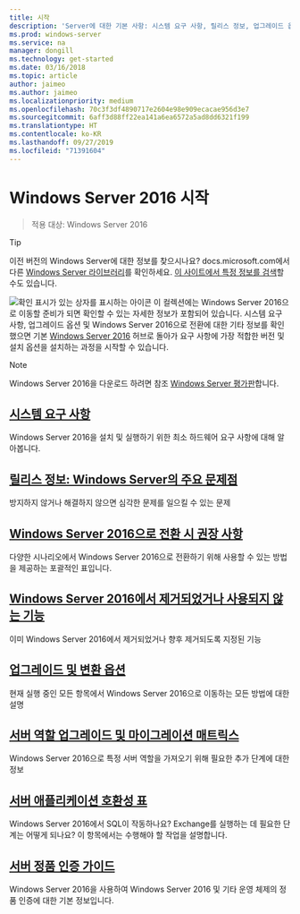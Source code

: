 ```yaml
---
title: 시작
description: 'Server에 대한 기본 사항: 시스템 요구 사항, 릴리스 정보, 업그레이드 옵션'
ms.prod: windows-server
ms.service: na
manager: dongill
ms.technology: get-started
ms.date: 03/16/2018
ms.topic: article
author: jaimeo
ms.author: jaimeo
ms.localizationpriority: medium
ms.openlocfilehash: 70c3f3df4890717e2604e98e909ecacae956d3e7
ms.sourcegitcommit: 6aff3d88ff22ea141a6ea6572a5ad8dd6321f199
ms.translationtype: HT
ms.contentlocale: ko-KR
ms.lasthandoff: 09/27/2019
ms.locfileid: "71391604"
---
```

# <a name="get-started-with-windows-server-2016"></a>Windows Server 2016 시작

>적용 대상: Windows Server 2016

> [!TIP]
> 이전 버전의 Windows Server에 대한 정보를 찾으시나요? docs.microsoft.com에서 다른 [Windows Server 라이브러리](/previous-versions/windows/)를 확인하세요. [이 사이트에서 특정 정보를 검색](https://docs.microsoft.com/search/index?search=Windows+Server&dataSource=previousVersions)할 수도 있습니다.

![확인 표시가 있는 상자를 표시하는 아이콘](../media/landing-icons/getstarted.png) 이 컬렉션에는 Windows Server 2016으로 이동할 준비가 되면 확인할 수 있는 자세한 정보가 포함되어 있습니다. 시스템 요구 사항, 업그레이드 옵션 및 Windows Server 2016으로 전환에 대한 기타 정보를 확인했으면 기본 [Windows Server 2016](Windows-Server-2016.md) 허브로 돌아가 요구 사항에 가장 적합한 버전 및 설치 옵션을 설치하는 과정을 시작할 수 있습니다. 

> [!Note]
> Windows Server 2016을 다운로드 하려면 참조 [Windows Server 평가판](https://www.microsoft.com/evalcenter/evaluate-windows-server-2016)합니다.


## <a name="system-requirementssystem-requirementsmd"></a>[시스템 요구 사항](system-requirements.md)
Windows Server 2016을 설치 및 실행하기 위한 최소 하드웨어 요구 사항에 대해 알아봅니다.

## <a name="release-notes-important-issues-in-windows-serverwindows-server-2016-ga-release-notesmd"></a>[릴리스 정보: Windows Server의 주요 문제점](Windows-Server-2016-GA-Release-Notes.md)
방지하지 않거나 해결하지 않으면 심각한 문제를 일으킬 수 있는 문제

## <a name="recommendations-for-moving-to-windows-server-2016recommendations-moving-to-server2016md"></a>[Windows Server 2016으로 전환 시 권장 사항](Recommendations-moving-to-Server2016.md)
다양한 시나리오에서 Windows Server 2016으로 전환하기 위해 사용할 수 있는 방법을 제공하는 포괄적인 표입니다.

## <a name="features-removed-or-deprecated-in--windows-server-2016deprecated-featuresmd"></a>[Windows Server 2016에서 제거되었거나 사용되지 않는 기능](deprecated-features.md)
이미 Windows Server 2016에서 제거되었거나 향후 제거되도록 지정된 기능

## <a name="upgrade-and-conversion-optionssupported-upgrade-pathsmd"></a>[업그레이드 및 변환 옵션](Supported-Upgrade-Paths.md)
현재 실행 중인 모든 항목에서 Windows Server 2016으로 이동하는 모든 방법에 대한 설명

## <a name="server-role-upgrade-and-migration-matrixserver-role-upgradeability-tablemd"></a>[서버 역할 업그레이드 및 마이그레이션 매트릭스](Server-Role-Upgradeability-Table.md)
Windows Server 2016으로 특정 서버 역할을 가져오기 위해 필요한 추가 단계에 대한 정보

## <a name="server-application-compatibility-tableserver-application-compatibilitymd"></a>[서버 애플리케이션 호환성 표](Server-Application-Compatibility.md)
Windows Server 2016에서 SQL이 작동하나요? Exchange를 실행하는 데 필요한 단계는 어떻게 되나요? 이 항목에서는 수행해야 할 작업을 설명합니다.

## <a name="server-activation-guideserver-2016-activationmd"></a>[서버 정품 인증 가이드](Server-2016-activation.md)
Windows Server 2016을 사용하여 Windows Server 2016 및 기타 운영 체제의 정품 인증에 대한 기본 정보입니다.


